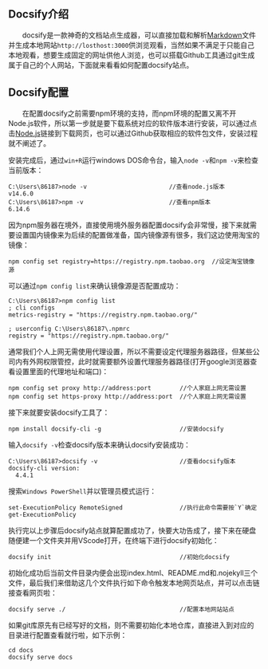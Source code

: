 ## Docsify介绍

&emsp;&emsp;docsify是一款神奇的文档站点生成器，可以直接加载和解析[Markdown](/docs/other/markdown.md)文件并生成本地网站`http://losthost:3000`供浏览观看，当然如果不满足于只能自己本地观看，想要生成固定的网址供他人浏览，也可以搭载Github工具通过git生成属于自己的个人网站，下面就来看看如何配置docsify站点。

## Docsify配置

&emsp;&emsp;在配置docsify之前需要npm环境的支持，而npm环境的配置又离不开Node.js软件，所以第一步就是要下载系统对应的软件版本进行安装，可以通过点击[Node.js](http://nodejs.cn/download/)链接到下载网页，也可以通过Github获取相应的软件包文件，安装过程就不阐述了。

安装完成后，通过`win+R`运行windows DOS命令台，输入`node -v`和`npm -v`来检查当前版本：

```shell
C:\Users\86187>node -v                       //查看node.js版本
v14.6.0
C:\Users\86187>npm -v                        //查看npm版本
6.14.6
```

因为npm服务器在境外，直接使用境外服务器配置docsify会非常慢，接下来就需要设置国内镜像来为后续的配置做准备，国内镜像源有很多，我们这边使用淘宝的镜像：

```shell
npm config set registry=https://registry.npm.taobao.org  //设定淘宝镜像源
```

可以通过`npm config list`来确认镜像源是否配置成功：

```shell
C:\Users\86187>npm config list
; cli configs
metrics-registry = "https://registry.npm.taobao.org/"

; userconfig C:\Users\86187\.npmrc
registry = "https://registry.npm.taobao.org/"
```

通常我们个人上网无需使用代理设置，所以不需要设定代理服务器路径，但某些公司内有外网权限管控，此时就需要额外设置代理服务器路径(打开google浏览器查看设置里面的代理地址和端口)：

```shell
npm config set proxy http://address:port        //个人家庭上网无需设置
npm config set https-proxy http://address:port  //个人家庭上网无需设置
```

接下来就要安装docsify工具了：

```shell
npm install docsify-cli -g                      //安装docsify
```

输入`docsify -v`检查docsify版本来确认docsify安装成功：

```shell
C:\Users\86187>docsify -v                       //查看docsify版本
docsify-cli version:
  4.4.1
```

搜索`Windows PowerShell`并以管理员模式运行：

```shell
set-ExecutionPolicy RemoteSigned                //执行此命令需要按`Y`确定
get-ExecutionPolicy 
```

执行完以上步骤后docsify站点就算配置成功了，快要大功告成了，接下来在硬盘随便建一个文件夹并用VScode打开，在终端下进行docsify初始化：

```shell
docsify init                                    //初始化docsify
```

初始化成功后当前文件目录内便会出现index.html、README.md和.nojekyll三个文件，最后我们来借助这几个文件执行如下命令触发本地网页站点，并可以点击链接查看网页啦：

```
docsify serve ./                                //配置本地网站站点
```

如果git库原先有已经写好的文档，则不需要初始化本地仓库，直接进入到对应的目录进行配置查看就行啦，如下示例：

```shell
cd docs
docsify serve docs
```

